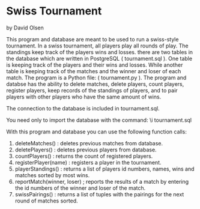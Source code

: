# Swiss Tournament
by David Olsen

This program and database are meant to be used to run a swiss-style tournament. In a swiss tournament,
all players play all rounds of play. The standings keep track of the players wins and losses.
there are two tables in the database which are written in PostgreSQL ( tournament.sql ). One table is keeping track
of the players and their wins and losses. While another table is keeping track of the matches and the winner and loser of 
each match. The program is a Python file: ( tournament.py ). The program  and databse has the ability to delete 
matches, delete players, count players, register players, keep records of the standings of players, and to pair 
players with other players who have the same amount of wins.

The connection to the database is included in tournament.sql.

You need only to import the database with the command: \i tournament.sql

With this program and database you can use the following function calls:

1. deleteMatches() : deletes previous matches from database.
2. deletePlayers() : deletes previous players from database.
3. countPlayers() : returns the count of registered players.
4. registerPlayer(name) : registers a player in the tournament.
5. playerStandings() : returns a list of players id numbers, names, wins and matches
   sorted by most wins.
6. reportMatch(winner, loser) ; reports the results of a match by entering the id numbers
   of the winner and loser of the match.
7. swissPairings() : returns a list of tuples with the pairings for the next round of 
   matches sorted.

